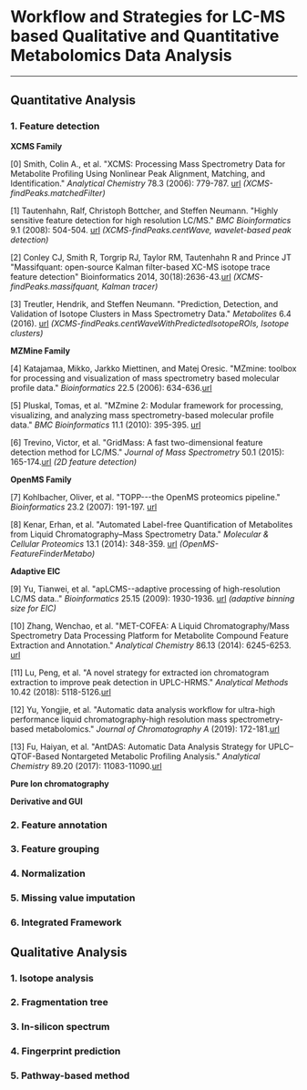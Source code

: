 # Workflow and Strategies for LC-MS based Qualitative and Quantitative Metabolomics Data Analysis

---

## Quantitative Analysis

### 1. Feature detection

**XCMS Family**

[0] Smith, Colin A., et al. "XCMS: Processing Mass Spectrometry Data for Metabolite Profiling Using Nonlinear Peak Alignment, Matching, and Identification." *Analytical Chemistry* 78.3 (2006): 779-787. [url](https://pubs.acs.org/doi/10.1021/ac051437y) *(XCMS-findPeaks.matchedFilter)*

[1] Tautenhahn, Ralf, Christoph Bottcher, and Steffen Neumann. "Highly sensitive feature detection for high resolution LC/MS." *BMC Bioinformatics* 9.1 (2008): 504-504. [url](https://bmcbioinformatics.biomedcentral.com/articles/10.1186/1471-2105-9-504) *(XCMS-findPeaks.centWave, wavelet-based peak detection)*

[2] Conley CJ, Smith R, Torgrip RJ, Taylor RM, Tautenhahn R and Prince JT "Massifquant: open-source Kalman filter-based XC-MS isotope trace feature detection" Bioinformatics 2014, 30(18):2636-43.[url](https://academic.oup.com/bioinformatics/article-lookup/doi/10.1093/bioinformatics/btu359) *(XCMS-findPeaks.massifquant, Kalman tracer)*

[3] Treutler, Hendrik, and Steffen Neumann. "Prediction, Detection, and Validation of Isotope Clusters in Mass Spectrometry Data." *Metabolites* 6.4 (2016). [url](http://www.mdpi.com/resolver?pii=metabo6040037) *(XCMS-findPeaks.centWaveWithPredictedIsotopeROIs, Isotope clusters)*

**MZMine Family**

[4] Katajamaa, Mikko, Jarkko Miettinen, and Matej Oresic. "MZmine: toolbox for processing and visualization of mass spectrometry based molecular profile data." *Bioinformatics* 22.5 (2006): 634-636.[url](https://academic.oup.com/bioinformatics/article-lookup/doi/10.1093/bioinformatics/btk039)

[5] Pluskal, Tomas, et al. "MZmine 2: Modular framework for processing, visualizing, and analyzing mass spectrometry-based molecular profile data." *BMC Bioinformatics* 11.1 (2010): 395-395. [url](https://bmcbioinformatics.biomedcentral.com/articles/10.1186/1471-2105-11-395)

[6] Trevino, Victor, et al. "GridMass: A fast two-dimensional feature detection method for LC/MS." *Journal of Mass Spectrometry* 50.1 (2015): 165-174.[url](https://onlinelibrary.wiley.com/doi/full/10.1002/jms.3512) *(2D feature detection)*

**OpenMS Family**

[7] Kohlbacher, Oliver, et al. "TOPP---the OpenMS proteomics pipeline." *Bioinformatics* 23.2 (2007): 191-197. [url](https://academic.oup.com/bioinformatics/article/23/2/e191/201948)

[8] Kenar, Erhan, et al. "Automated Label-free Quantification of Metabolites from Liquid Chromatography–Mass Spectrometry Data." *Molecular & Cellular Proteomics* 13.1 (2014): 348-359. [url](https://www.mcponline.org/content/13/1/348) *(OpenMS-FeatureFinderMetabo)*

**Adaptive EIC**

[9] Yu, Tianwei, et al. "apLCMS--adaptive processing of high-resolution LC/MS data.." *Bioinformatics* 25.15 (2009): 1930-1936. [url](https://academic.oup.com/bioinformatics/article/25/15/1930/211035) *(adaptive binning size for EIC)*

[10] Zhang, Wenchao, et al. "MET-COFEA: A Liquid Chromatography/Mass Spectrometry Data Processing Platform for Metabolite Compound Feature Extraction and Annotation." *Analytical Chemistry* 86.13 (2014): 6245-6253. [url](https://pubs.acs.org/doi/10.1021/ac501162k)

[11] Lu, Peng, et al. "A novel strategy for extracted ion chromatogram extraction to improve peak detection in UPLC-HRMS." *Analytical Methods* 10.42 (2018): 5118-5126.[url](https://pubs.rsc.org/en/Content/ArticleLanding/2018/AY/C8AY01850B)

[12] Yu, Yongjie, et al. "Automatic data analysis workflow for ultra-high performance liquid chromatography-high resolution mass spectrometry-based metabolomics." *Journal of Chromatography A* (2019): 172-181.[url](https://www.sciencedirect.com/science/article/pii/S002196731831495X)

[13] Fu, Haiyan, et al. "AntDAS: Automatic Data Analysis Strategy for UPLC–QTOF-Based Nontargeted Metabolic Profiling Analysis." *Analytical Chemistry* 89.20 (2017): 11083-11090.[url](https://pubs.acs.org/doi/10.1021/acs.analchem.7b03160)



**Pure Ion chromatography**



**Derivative and GUI**





### 2. Feature annotation

### 3. Feature grouping

### 4. Normalization

### 5. Missing value imputation

### 6. Integrated Framework



## Qualitative Analysis

### 1. Isotope analysis

### 2. Fragmentation tree

### 3. In-silicon spectrum

### 4. Fingerprint prediction

### 5. Pathway-based method





